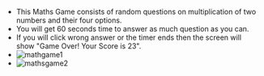 * This Maths Game consists of random questions on multiplication of two numbers and their four options.
* You will get 60 seconds time to answer as much question as you can.
* If you will click wrong answer or the timer ends then the screen will show "Game Over! Your Score is 23".
* ![mathgame1](https://user-images.githubusercontent.com/68025968/126065041-817617f3-e75c-4c87-9f2e-e2591e6dab14.png)
* ![mathsgame2](https://user-images.githubusercontent.com/68025968/126065067-fcea6219-d333-4c1f-99b5-13e5fa9997bf.png)
